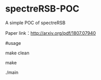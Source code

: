 # spectreRSB-POC

A simple POC of spectreRSB

Paper link：http://arxiv.org/pdf/1807.07940

#usage

make clean

make

./main

